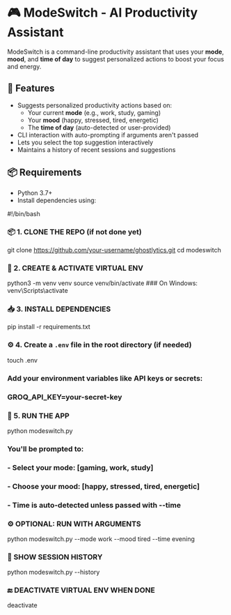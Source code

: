 # 🎮 ModeSwitch - AI Productivity Assistant

ModeSwitch is a command-line productivity assistant that uses your **mode**, **mood**, and **time of day** to suggest personalized actions to boost your focus and energy.

## 🚀 Features

- Suggests personalized productivity actions based on:
  - Your current **mode** (e.g., work, study, gaming)
  - Your **mood** (happy, stressed, tired, energetic)
  - The **time of day** (auto-detected or user-provided)
- CLI interaction with auto-prompting if arguments aren't passed
- Lets you select the top suggestion interactively
- Maintains a history of recent sessions and suggestions

## 📦 Requirements

- Python 3.7+
- Install dependencies using:

#!/bin/bash

 
### 📦 1. CLONE THE REPO (if not done yet)
 
git clone https://github.com/your-username/ghostlytics.git
cd modeswitch

 
### 🐍 2. CREATE & ACTIVATE VIRTUAL ENV
 
python3 -m venv venv
source venv/bin/activate   ### On Windows: venv\Scripts\activate

 
### 📥 3. INSTALL DEPENDENCIES
 
pip install -r requirements.txt

### ⚙️ 4. Create a `.env` file in the root directory (if needed)
touch .env
### Add your environment variables like API keys or secrets:
### GROQ_API_KEY=your-secret-key

 
### 🚀 5. RUN THE APP
 
python modeswitch.py

### You'll be prompted to:
### - Select your mode: [gaming, work, study]
### - Choose your mood: [happy, stressed, tired, energetic]
### - Time is auto-detected unless passed with --time

 
### ⚙️ OPTIONAL: RUN WITH ARGUMENTS
 
python modeswitch.py --mode work --mood tired --time evening

 
### 📜 SHOW SESSION HISTORY
 
python modeswitch.py --history

 
### 🔚 DEACTIVATE VIRTUAL ENV WHEN DONE
 
deactivate

